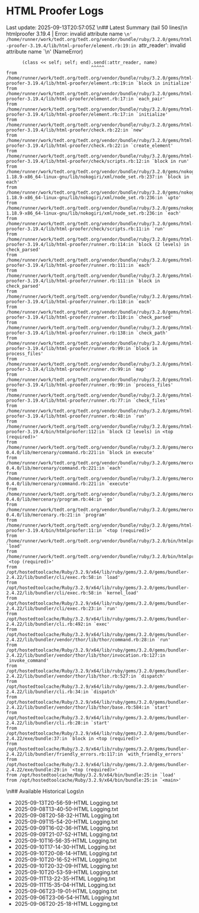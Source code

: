 # HTML Proofer Logs
Last update: 2025-09-13T20:57:05Z
\n## Latest Summary (tail 50 lines)\n
htmlproofer 3.19.4 | Error:  invalid attribute name `\n'
/home/runner/work/tedt.org/tedt.org/vendor/bundle/ruby/3.2.0/gems/html-proofer-3.19.4/lib/html-proofer/element.rb:19:in `attr_reader': invalid attribute name `\n' (NameError)

          (class << self; self; end).send(:attr_reader, name)
                                    ^^^^^
	from /home/runner/work/tedt.org/tedt.org/vendor/bundle/ruby/3.2.0/gems/html-proofer-3.19.4/lib/html-proofer/element.rb:19:in `block in initialize'
	from /home/runner/work/tedt.org/tedt.org/vendor/bundle/ruby/3.2.0/gems/html-proofer-3.19.4/lib/html-proofer/element.rb:17:in `each_pair'
	from /home/runner/work/tedt.org/tedt.org/vendor/bundle/ruby/3.2.0/gems/html-proofer-3.19.4/lib/html-proofer/element.rb:17:in `initialize'
	from /home/runner/work/tedt.org/tedt.org/vendor/bundle/ruby/3.2.0/gems/html-proofer-3.19.4/lib/html-proofer/check.rb:22:in `new'
	from /home/runner/work/tedt.org/tedt.org/vendor/bundle/ruby/3.2.0/gems/html-proofer-3.19.4/lib/html-proofer/check.rb:22:in `create_element'
	from /home/runner/work/tedt.org/tedt.org/vendor/bundle/ruby/3.2.0/gems/html-proofer-3.19.4/lib/html-proofer/check/scripts.rb:12:in `block in run'
	from /home/runner/work/tedt.org/tedt.org/vendor/bundle/ruby/3.2.0/gems/nokogiri-1.18.9-x86_64-linux-gnu/lib/nokogiri/xml/node_set.rb:237:in `block in each'
	from /home/runner/work/tedt.org/tedt.org/vendor/bundle/ruby/3.2.0/gems/nokogiri-1.18.9-x86_64-linux-gnu/lib/nokogiri/xml/node_set.rb:236:in `upto'
	from /home/runner/work/tedt.org/tedt.org/vendor/bundle/ruby/3.2.0/gems/nokogiri-1.18.9-x86_64-linux-gnu/lib/nokogiri/xml/node_set.rb:236:in `each'
	from /home/runner/work/tedt.org/tedt.org/vendor/bundle/ruby/3.2.0/gems/html-proofer-3.19.4/lib/html-proofer/check/scripts.rb:11:in `run'
	from /home/runner/work/tedt.org/tedt.org/vendor/bundle/ruby/3.2.0/gems/html-proofer-3.19.4/lib/html-proofer/runner.rb:114:in `block (2 levels) in check_parsed'
	from /home/runner/work/tedt.org/tedt.org/vendor/bundle/ruby/3.2.0/gems/html-proofer-3.19.4/lib/html-proofer/runner.rb:111:in `each'
	from /home/runner/work/tedt.org/tedt.org/vendor/bundle/ruby/3.2.0/gems/html-proofer-3.19.4/lib/html-proofer/runner.rb:111:in `block in check_parsed'
	from /home/runner/work/tedt.org/tedt.org/vendor/bundle/ruby/3.2.0/gems/html-proofer-3.19.4/lib/html-proofer/runner.rb:110:in `each'
	from /home/runner/work/tedt.org/tedt.org/vendor/bundle/ruby/3.2.0/gems/html-proofer-3.19.4/lib/html-proofer/runner.rb:110:in `check_parsed'
	from /home/runner/work/tedt.org/tedt.org/vendor/bundle/ruby/3.2.0/gems/html-proofer-3.19.4/lib/html-proofer/runner.rb:138:in `check_path'
	from /home/runner/work/tedt.org/tedt.org/vendor/bundle/ruby/3.2.0/gems/html-proofer-3.19.4/lib/html-proofer/runner.rb:99:in `block in process_files'
	from /home/runner/work/tedt.org/tedt.org/vendor/bundle/ruby/3.2.0/gems/html-proofer-3.19.4/lib/html-proofer/runner.rb:99:in `map'
	from /home/runner/work/tedt.org/tedt.org/vendor/bundle/ruby/3.2.0/gems/html-proofer-3.19.4/lib/html-proofer/runner.rb:99:in `process_files'
	from /home/runner/work/tedt.org/tedt.org/vendor/bundle/ruby/3.2.0/gems/html-proofer-3.19.4/lib/html-proofer/runner.rb:77:in `check_files'
	from /home/runner/work/tedt.org/tedt.org/vendor/bundle/ruby/3.2.0/gems/html-proofer-3.19.4/lib/html-proofer/runner.rb:48:in `run'
	from /home/runner/work/tedt.org/tedt.org/vendor/bundle/ruby/3.2.0/gems/html-proofer-3.19.4/bin/htmlproofer:112:in `block (2 levels) in <top (required)>'
	from /home/runner/work/tedt.org/tedt.org/vendor/bundle/ruby/3.2.0/gems/mercenary-0.4.0/lib/mercenary/command.rb:221:in `block in execute'
	from /home/runner/work/tedt.org/tedt.org/vendor/bundle/ruby/3.2.0/gems/mercenary-0.4.0/lib/mercenary/command.rb:221:in `each'
	from /home/runner/work/tedt.org/tedt.org/vendor/bundle/ruby/3.2.0/gems/mercenary-0.4.0/lib/mercenary/command.rb:221:in `execute'
	from /home/runner/work/tedt.org/tedt.org/vendor/bundle/ruby/3.2.0/gems/mercenary-0.4.0/lib/mercenary/program.rb:44:in `go'
	from /home/runner/work/tedt.org/tedt.org/vendor/bundle/ruby/3.2.0/gems/mercenary-0.4.0/lib/mercenary.rb:21:in `program'
	from /home/runner/work/tedt.org/tedt.org/vendor/bundle/ruby/3.2.0/gems/html-proofer-3.19.4/bin/htmlproofer:11:in `<top (required)>'
	from /home/runner/work/tedt.org/tedt.org/vendor/bundle/ruby/3.2.0/bin/htmlproofer:25:in `load'
	from /home/runner/work/tedt.org/tedt.org/vendor/bundle/ruby/3.2.0/bin/htmlproofer:25:in `<top (required)>'
	from /opt/hostedtoolcache/Ruby/3.2.9/x64/lib/ruby/gems/3.2.0/gems/bundler-2.4.22/lib/bundler/cli/exec.rb:58:in `load'
	from /opt/hostedtoolcache/Ruby/3.2.9/x64/lib/ruby/gems/3.2.0/gems/bundler-2.4.22/lib/bundler/cli/exec.rb:58:in `kernel_load'
	from /opt/hostedtoolcache/Ruby/3.2.9/x64/lib/ruby/gems/3.2.0/gems/bundler-2.4.22/lib/bundler/cli/exec.rb:23:in `run'
	from /opt/hostedtoolcache/Ruby/3.2.9/x64/lib/ruby/gems/3.2.0/gems/bundler-2.4.22/lib/bundler/cli.rb:492:in `exec'
	from /opt/hostedtoolcache/Ruby/3.2.9/x64/lib/ruby/gems/3.2.0/gems/bundler-2.4.22/lib/bundler/vendor/thor/lib/thor/command.rb:28:in `run'
	from /opt/hostedtoolcache/Ruby/3.2.9/x64/lib/ruby/gems/3.2.0/gems/bundler-2.4.22/lib/bundler/vendor/thor/lib/thor/invocation.rb:127:in `invoke_command'
	from /opt/hostedtoolcache/Ruby/3.2.9/x64/lib/ruby/gems/3.2.0/gems/bundler-2.4.22/lib/bundler/vendor/thor/lib/thor.rb:527:in `dispatch'
	from /opt/hostedtoolcache/Ruby/3.2.9/x64/lib/ruby/gems/3.2.0/gems/bundler-2.4.22/lib/bundler/cli.rb:34:in `dispatch'
	from /opt/hostedtoolcache/Ruby/3.2.9/x64/lib/ruby/gems/3.2.0/gems/bundler-2.4.22/lib/bundler/vendor/thor/lib/thor/base.rb:584:in `start'
	from /opt/hostedtoolcache/Ruby/3.2.9/x64/lib/ruby/gems/3.2.0/gems/bundler-2.4.22/lib/bundler/cli.rb:28:in `start'
	from /opt/hostedtoolcache/Ruby/3.2.9/x64/lib/ruby/gems/3.2.0/gems/bundler-2.4.22/exe/bundle:37:in `block in <top (required)>'
	from /opt/hostedtoolcache/Ruby/3.2.9/x64/lib/ruby/gems/3.2.0/gems/bundler-2.4.22/lib/bundler/friendly_errors.rb:117:in `with_friendly_errors'
	from /opt/hostedtoolcache/Ruby/3.2.9/x64/lib/ruby/gems/3.2.0/gems/bundler-2.4.22/exe/bundle:29:in `<top (required)>'
	from /opt/hostedtoolcache/Ruby/3.2.9/x64/bin/bundle:25:in `load'
	from /opt/hostedtoolcache/Ruby/3.2.9/x64/bin/bundle:25:in `<main>'
\n## Available Historical Logs\n
- 2025-09-13T20-56-59-HTML Logging.txt
- 2025-09-08T13-40-50-HTML Logging.txt
- 2025-09-08T20-58-32-HTML Logging.txt
- 2025-09-09T15-54-20-HTML Logging.txt
- 2025-09-09T16-02-36-HTML Logging.txt
- 2025-09-09T21-07-52-HTML Logging.txt
- 2025-09-10T16-56-35-HTML Logging.txt
- 2025-09-10T17-14-30-HTML Logging.txt
- 2025-09-10T20-08-14-HTML Logging.txt
- 2025-09-10T20-16-52-HTML Logging.txt
- 2025-09-10T20-32-09-HTML Logging.txt
- 2025-09-10T20-53-59-HTML Logging.txt
- 2025-09-11T13-22-35-HTML Logging.txt
- 2025-09-11T15-35-04-HTML Logging.txt
- 2025-09-06T23-19-01-HTML Logging.txt
- 2025-09-06T23-06-54-HTML Logging.txt
- 2025-09-06T20-25-18-HTML Logging.txt
